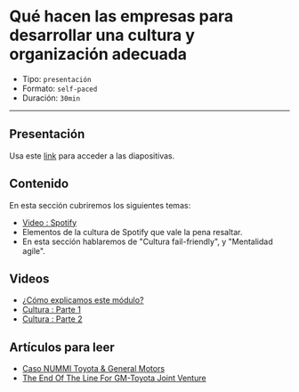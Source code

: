 # Qué hacen las empresas para desarrollar una cultura y organización adecuada

* Tipo: `presentación`
* Formato: `self-paced`
* Duración: `30min`

***

## Presentación
Usa este [link](https://docs.google.com/presentation/d/1X4bWrhhavV_IAFDHvwjHIJQPaPO8nlJOng7IAtvbKqg/edit#slide=id.g3706918bcf_0_24) para acceder a las diapositivas.

## Contenido
En esta sección cubriremos los siguientes temas:

* [Video : Spotify](https://vimeo.com/94950270)
* Elementos de la cultura de Spotify que vale la pena resaltar. 
* En esta sección hablaremos de "Cultura fail-friendly", y "Mentalidad agile".

## Videos
* [¿Cómo explicamos este módulo?](https://www.useloom.com/share/bda80513b72d4aff80382be30334d822)
* [Cultura : Parte 1](https://www.useloom.com/share/90102cf63263435faa7f867c1e9c2d33)
* [Cultura : Parte 2](https://www.useloom.com/share/9829eb5e520a4ee69e2b915f2d388e30)

## Artículos para leer
* [Caso NUMMI Toyota & General Motors](https://docs.google.com/presentation/d/1QHzCOS1epFKtMueoI8_4P5J6UFr5RuIeZEFSR-Gb18o/edit#slide=id.p)
* [The End Of The Line For GM-Toyota Joint Venture](https://www.npr.org/templates/story/story.php?storyId=125229157)
